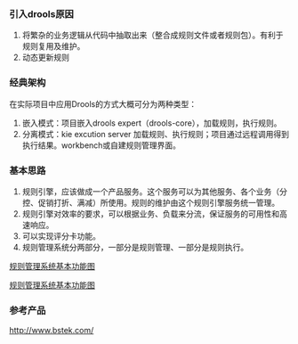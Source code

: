 ### 引入drools原因
1. 将繁杂的业务逻辑从代码中抽取出来（整合成规则文件或者规则包）。有利于规则复用及维护。
2. 动态更新规则

### 经典架构
在实际项目中应用Drools的方式大概可分为两种类型：
1. 嵌入模式：项目嵌入drools expert（drools-core），加载规则，执行规则。
2. 分离模式：kie excution server 加载规则、执行规则；项目通过远程调用得到执行结果。workbench或自建规则管理界面。


### 基本思路
1. 规则引擎，应该做成一个产品服务。这个服务可以为其他服务、各个业务（分控、促销打折、满减）所使用。规则的维护由这个规则引擎服务统一管理。
2. 规则引擎对效率的要求，可以根据业务、负载来分流，保证服务的可用性和高速响应。
3. 可以实现评分卡功能。
4. 规则管理系统分两部分，一部分是规则管理、一部分是规则执行。

[规则管理系统基本功能图](规则管理系统基本功能图.png)

[规则管理系统基本功能图](规则管理系统基本功能图1.png)

### 参考产品
http://www.bstek.com/

